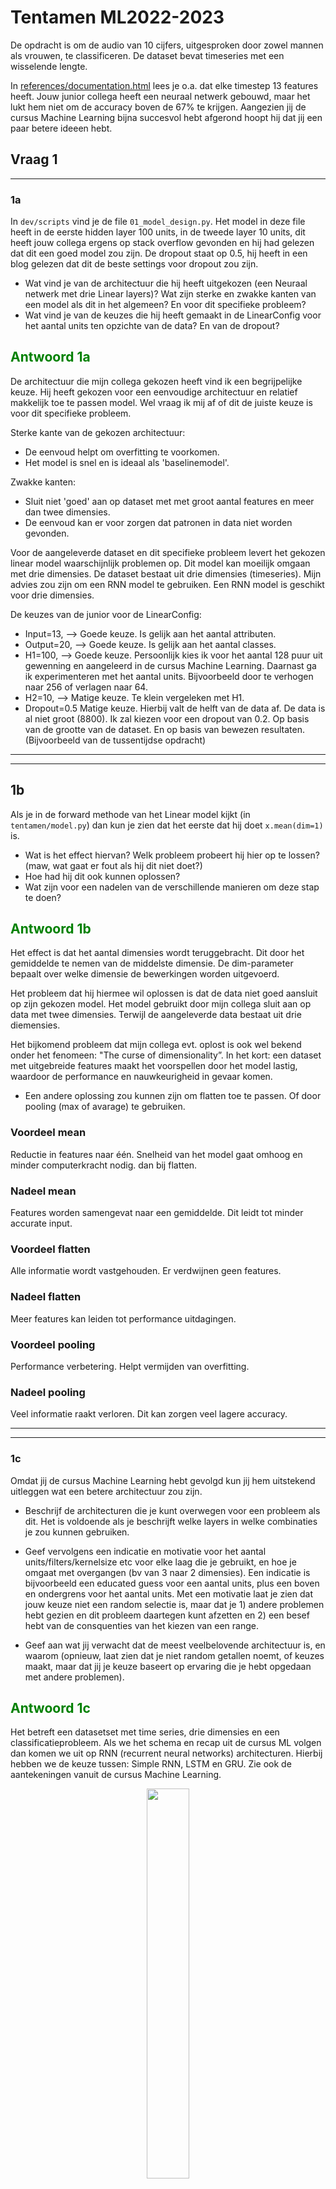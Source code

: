 # Tentamen ML2022-2023

De opdracht is om de audio van 10 cijfers, uitgesproken door zowel mannen als vrouwen, te classificeren. De dataset bevat timeseries met een wisselende lengte.

In [references/documentation.html](references/documentation.html) lees je o.a. dat elke timestep 13 features heeft.
Jouw junior collega heeft een neuraal netwerk gebouwd, maar het lukt hem niet om de accuracy boven de 67% te krijgen. Aangezien jij de cursus Machine Learning bijna succesvol hebt afgerond hoopt hij dat jij een paar betere ideeen hebt.

## Vraag 1
---
### 1a
In `dev/scripts` vind je de file `01_model_design.py`.
Het model in deze file heeft in de eerste hidden layer 100 units, in de tweede layer 10 units, dit heeft jouw collega ergens op stack overflow gevonden en hij had gelezen dat dit een goed model zou zijn.
De dropout staat op 0.5, hij heeft in een blog gelezen dat dit de beste settings voor dropout zou zijn.

- Wat vind je van de architectuur die hij heeft uitgekozen (een Neuraal netwerk met drie Linear layers)? Wat zijn sterke en zwakke kanten van een model als dit in het algemeen? En voor dit specifieke probleem?
- Wat vind je van de keuzes die hij heeft gemaakt in de LinearConfig voor het aantal units ten opzichte van de data? En van de dropout?


 ## <span style="color:Green">Antwoord 1a</span>

De architectuur die mijn collega gekozen heeft vind ik een begrijpelijke keuze. Hij heeft gekozen voor een eenvoudige architectuur en relatief makkelijk toe te passen model. Wel vraag ik mij af of dit de juiste keuze is voor dit specifieke probleem. 

Sterke kante van de gekozen architectuur: 
- De eenvoud helpt om overfitting te voorkomen.
- Het model is snel en is ideaal als 'baselinemodel'. 

Zwakke kanten: 
- Sluit niet 'goed' aan op dataset met met groot aantal features en meer dan twee dimensies.
- De eenvoud kan er voor zorgen dat patronen in data niet worden gevonden.

Voor de aangeleverde dataset en dit specifieke probleem levert het gekozen linear model waarschijnlijk problemen op. Dit model kan moeilijk omgaan met drie dimensies. De dataset bestaat uit drie dimensies (timeseries). Mijn advies zou zijn om een RNN model te gebruiken. Een RNN model is geschikt voor drie dimensies.

De keuzes van de junior voor de LinearConfig:
- Input=13, --> Goede keuze. Is gelijk aan het aantal attributen. 
- Output=20, --> Goede keuze. Is gelijk aan het aantal classes. 
- H1=100, --> Goede keuze. Persoonlijk kies ik voor het aantal 128 puur uit gewenning en aangeleerd in de cursus Machine Learning. Daarnast ga ik experimenteren met het aantal units. Bijvoorbeeld door te verhogen naar 256 of verlagen naar 64.
- H2=10, --> Matige keuze. Te klein vergeleken met H1.
- Dropout=0.5 Matige keuze. Hierbij valt de helft van de data af. De data is al niet groot (8800). Ik zal kiezen voor een dropout van 0.2. Op basis van de grootte van de dataset. En op basis van bewezen resultaten. (Bijvoorbeeld van de tussentijdse opdracht)
---

---
## 1b
Als je in de forward methode van het Linear model kijkt (in `tentamen/model.py`) dan kun je zien dat het eerste dat hij doet `x.mean(dim=1)` is. 

- Wat is het effect hiervan? Welk probleem probeert hij hier op te lossen? (maw, wat gaat er fout als hij dit niet doet?)
- Hoe had hij dit ook kunnen oplossen?
- Wat zijn voor een nadelen van de verschillende manieren om deze stap te doen?

 ## <span style="color:Green">Antwoord 1b</span>
 Het effect is dat het aantal dimensies wordt teruggebracht. Dit door het gemiddelde te nemen van de middelste dimensie. De dim-parameter bepaalt over welke dimensie de bewerkingen worden uitgevoerd.  

 Het probleem dat hij hiermee wil oplossen is dat de data niet goed aansluit op zijn gekozen model. Het model gebruikt door mijn collega sluit aan op data met twee dimensies. Terwijl de aangeleverde data bestaat uit drie diemensies.  

  Het bijkomend probleem dat mijn collega evt. oplost is ook wel bekend onder het fenomeen: "The curse of dimensionality”.  In het kort: een dataset met uitgebreide features maakt het voorspellen door het model lastig, waardoor de performance en nauwkeurigheid in gevaar komen. 

- Een andere oplossing zou kunnen zijn om flatten toe te passen. Of door pooling (max of avarage) te gebruiken.

### Voordeel mean 
Reductie in features naar één. Snelheid van het model gaat omhoog en minder computerkracht nodig. dan bij flatten.

### Nadeel mean
Features worden samengevat naar een gemiddelde. Dit leidt tot minder accurate input.

### Voordeel flatten
Alle informatie wordt vastgehouden. Er verdwijnen geen features. 
### Nadeel flatten
Meer features kan leiden tot performance uitdagingen.

### Voordeel  pooling
Performance verbetering. Helpt vermijden van overfitting.
### Nadeel pooling
Veel informatie raakt verloren. Dit kan zorgen veel lagere accuracy.

---
---
### 1c
Omdat jij de cursus Machine Learning hebt gevolgd kun jij hem uitstekend uitleggen wat een betere architectuur zou zijn.

- Beschrijf de architecturen die je kunt overwegen voor een probleem als dit. Het is voldoende als je beschrijft welke layers in welke combinaties je zou kunnen gebruiken.

- Geef vervolgens een indicatie en motivatie voor het aantal units/filters/kernelsize etc voor elke laag die je gebruikt, en hoe je omgaat met overgangen (bv van 3 naar 2 dimensies). Een indicatie is bijvoorbeeld een educated guess voor een aantal units, plus een boven en ondergrens voor het aantal units. Met een motivatie laat je zien dat jouw keuze niet een random selectie is, maar dat je 1) andere problemen hebt gezien en dit probleem daartegen kunt afzetten en 2) een besef hebt van de consquenties van het kiezen van een range.

- Geef aan wat jij verwacht dat de meest veelbelovende architectuur is, en waarom (opnieuw, laat zien dat je niet random getallen noemt, of keuzes maakt, maar dat jij je keuze baseert op ervaring die je hebt opgedaan met andere problemen).


## <span style="color:Green">Antwoord 1c</span>
Het betreft een datasetset met time series, drie dimensies en een classificatieprobleem. Als we het schema en recap uit de cursus ML volgen dan komen we uit op RNN (recurrent neural networks) architecturen. Hierbij hebben we de keuze tussen:
Simple RNN, LSTM en GRU.  Zie ook de aantekeningen vanuit de cursus Machine Learning.

<figure>
  <p align = "center">
    <img src="img/Tekening.png" style="width:40%">
    <figcaption align="center">
      <b> Fig 1.Aantekingen Recap Les 4</b>
    </figcaption>
  </p>
</figure>


De volgende architectuur zal ik overwegen:
GRU met 3 of 4 layers of een LSTM met 3 of 4 layers.

Hierbij gebruiken we de volgende layers: input - GRU - output. Of input-LSTM-output.

De volgende indicatie en motivatie voor het aantal units/filters/kernelsize:

- Input: 13 -> Gelijk gezet aan het aantal attributen
- Hidden size: 64 --> Niet te *groot* bij hogere hidden size kan de performance onder druk komen door de benodigheid van meer rekenkracht.
- Output: 20 --> Gelijk gezet aan het aantal classes.
- Loss funtie: Cross entropy loss --> past bij het probleem,
- Optimizer: Adam --> bewezen als een van de beste optimizer met lage geheugenvereisten. En wordt in het algemeen gezien als de default optimizer. Tevens heb ik hiermee goede resultaten behaald bij eerdere opdrachten (tussentijdse_opdracht).
- Aantal layers: 3 of 4 - Genoeg lagen om mee te beginnen en het model te trainen.
3 naar 2 dimensies?: Door middel van 'flatten'

Ik verwacht onderstaand architectuur als meest veelbelovende:
Een RNN en dan wel de GRU variant. We hebben 'geheugen nodig'. Geheugen is nodig vanaf 10/15 stappen. 
 GRU gebruikt minder trainingsparameters, minder geheugen en is sneller dan dan LSTM. Terwijl LSTM nauwkeuriger is op een grotere dataset. De GRU is een versimpelde versie van de LSTM. De gebruikte dataset is niet groot, relatief simper en geen lange tijdreeks, waardoor LSTM niet nodig is. Tot slot, een GRU kan goed omgaan met de volgordelijkheid in data.





---

### 1d
Implementeer jouw veelbelovende model: 

- Maak in `model.py` een nieuw nn.Module met jouw architectuur
- Maak in `settings.py` een nieuwe config voor jouw model
- Train het model met enkele educated guesses van parameters. 
- Rapporteer je bevindingen. Ga hier niet te uitgebreid hypertunen (dat is vraag 2), maar rapporteer (met een afbeelding in `antwoorden/img` die je linkt naar jouw .md antwoord) voor bijvoorbeeld drie verschillende parametersets hoe de train/test loss curve verloopt.
- reflecteer op deze eerste verkenning van je model. Wat valt op, wat vind je interessant, wat had je niet verwacht, welk inzicht neem je mee naar de hypertuning.


## <span style="color:Green">Antwoord 1d</span>
Model.py en settings.py aangepast om het GRU model te laten werken. Daarnaast gekozen om een nieuw script (01_model_GRU_design) te maken. Hierdoor kan de junior collega zijn eigen script nog teruglezen ter lering en vermaak. Verder de *Makefile* aangepast om het model te kunnen runnen met bestaande commando's.

Wat opvalt is dat bij de 3e run al een accuracy van **97%** wordt gehaald.Dit model bevat een hidden size van 256, 4 layers en een dropout van 0.2. 

Verder ben ik een klein beetje doorgeslagen met het aantal runs. Dit is vooral een leerpunt voormijzelf. Niet te lang handmatig tunen. 

De volgende resultaten zijn het opvallendste en per aantal layers gesorteerd.

4 Layers:
- Accuraatheid 0,94. input=13, output=20,
hidden_size=64, num_layers=4, dropout=0.2
- Accuraatheid 0,94. input=13, output=20,
hidden_size=128, num_layers=4, dropout=0.2
- Accuraatheid 0,97. input=13, output=20,
hidden_size=256, num_layers=4, dropout=0.2

3 Layers:
- Accuraatheid 0,96. input=13, output=20, 
hidden_size=256, num_layers=3, dropout=0.2

2 Layers: 
- Accuraatheid 0,95. input=13, output=20, 
hidden_size=128, num_layers=2, dropout=0.2

In het Tensorboard overzicht bij fig 2 valt te zien dat de runs bestaan uit 50 epochs. We zie rond 20 a 30 epochs verzadiging ontstaan. De loss (fig 3) buigt hierbij liicht omhoog en de accuracy neemt niet meer toe of daalt. Ook valt op dat de learningrate in sommige gevallen stijl daalt. Dit komt door de instelling patience die op 10 epochs is gezet door de junior collega. Na 10 epoch zonder leren wordt de learningrate gewijzigd. Hierbij is het goed om te kijken naar het verschil tussen de train en testset. Er is een duidelijk verschil in de loss lijn te zien. Dit is o.a. te verklaren doordat de testset werkt met 'ongeziene' data.

<figure>
  <p align = "center">
    <img src="img/Learningrate_Acc.png" style="width:100%">
    <figcaption align="center">
      <b> Fig 2.Learningrate en accuracy Tensorboard</b>
    </figcaption>
  </p>
</figure>
  

<figure>
  <p align = "center">
    <img src="img/Loss.png" style="width:75%">
    <figcaption align="center">
      <b> Fig 3.Loss Test</b>
    </figcaption>
  </p>
</figure>

<figure>
  <p align = "center">
    <img src="img/LossTrain.png" style="width:75%">
    <figcaption align="center">
      <b> Fig 4.Loss Train</b>
    </figcaption>
  </p>
</figure>

---
---
## Vraag 2
Een andere collega heeft alvast een hypertuning opgezet in `dev/scripts/02_tune.py`.

### 2a
Implementeer de hypertuning voor jouw architectuur:
- zorg dat je model geschikt is voor hypertuning
- je mag je model nog wat aanpassen, als vraag 1d daar aanleiding toe geeft. Als je in 1d een ander model gebruikt dan hier, geef je model dan een andere naam zodat ik ze naast elkaar kan zien.
- Stel dat je
- voeg jouw model in op de juiste plek in de `tune.py` file.
- maak een zoekruimte aan met behulp van pydantic (naar het voorbeeld van LinearSearchSpace), maar pas het aan voor jouw model.
- Licht je keuzes toe: wat hypertune je, en wat niet? Waarom? En in welke ranges zoek je, en waarom? Zie ook de [docs van ray over search space](https://docs.ray.io/en/latest/tune/api_docs/search_space.html#tune-sample-docs) en voor [rondom search algoritmes](https://docs.ray.io/en/latest/tune/api_docs/suggestion.html#bohb-tune-search-bohb-tunebohb) voor meer opties en voorbeelden.

## <span style="color:Green">Antwoord 2a</span>
02_tune.py en settings.py (onder scripts) aangepast voor het GRU model.

Settings:<br>
Class GRUmodelConfig(BaseSearchSpace):<br>
    hidden_size: int <br>
    num_layers: int <br>
    dropout: float <br>

Class GRUmodelSearchSpace(BaseSearchSpace):<br>
    hidden_size: Union[int, SAMPLE_INT] = tune.randint(128, 256)<br>
    num_layers: Union[int, SAMPLE_INT] = tune.randint(2, 6)<br>
    dropout: Union[float, SAMPLE_FLOAT] = tune.uniform(0.0, 0.5)<br>
    batchsize: Union[int, SAMPLE_INT] = tune.randint(32, 256)<br>
    
---
### 2b
- Analyseer de resultaten van jouw hypertuning; visualiseer de parameters van jouw hypertuning en sla het resultaat van die visualisatie op in `reports/img`. Suggesties: `parallel_coordinates` kan handig zijn, maar een goed gekozen histogram of scatterplot met goede kleuren is in sommige situaties duidelijker! Denk aan x en y labels, een titel en units voor de assen.
- reflecteer op de hypertuning. Wat werkt wel, wat werkt niet, wat vind je verrassend, wat zijn trade-offs die je ziet in de hypertuning, wat zijn afwegingen bij het kiezen van een uiteindelijke hyperparametersetting.

Importeer de afbeeldingen in jouw antwoorden, reflecteer op je experiment, en geef een interpretatie en toelichting op wat je ziet.

Run 1:
class GRUmodelSearchSpace(BaseSearchSpace):  
    hidden_size: Union[int, SAMPLE_INT] = tune.randint(64, 256)
    num_layers: Union[int, SAMPLE_INT] = tune.randint(2, 6)
    dropout: Union[float, SAMPLE_FLOAT] = tune.uniform(0.1, 0.3)
    batchsize: Union[int, SAMPLE_INT] = tune.randint(50, 250)

Run 2:
class GRUmodelSearchSpace(BaseSearchSpace):  
    hidden_size: Union[int, SAMPLE_INT] = tune.randint(128, 256)
    num_layers: Union[int, SAMPLE_INT] = tune.randint(2, 4)
    dropout: Union[float, SAMPLE_FLOAT] = tune.uniform(0.1, 0.3)
    batchsize: Union[int, SAMPLE_INT] = tune.randint(32, 250)


   Het verraste mij bij de 2e run dat de resultaten met 2 en 3 layers een hogere accuraaatheid zouden hebben dan met 4 layers. Wat daarbij wel gezegd moet worden is dat een model met 4 layers nog niet uitgeleerd leek te zijn en 3 layers al wel bij 10. Aangezien bij 3 de loss al omhoog begon te buigen en de accuracy niet meer steeg of juist afnam. Wat bleek tot mijn verbazing. Bij de 2e run was de 4e layer niet meegenomen. Door instelling: tune.randint(2, 4) Zoals te zien valt in fig. 5. (Op de X as het aantal Epochs).

   <figure>
  <p align = "center">
    <img src="img/Hypertune_2.png" style="width:100%">
    <figcaption align="center">
      <b> Fig 5.`overzicht run2'</b>
    </figcaption>
  </p>
</figure>
  
  De hidden size zit zoals verwacht boven de 200 en richting de 256 zoals bij vraag 1 naar boven is gekomen. Tussen de layers zat een groot verschil qua ideale instelling voor de batchsize en dropout. Zie de `parallel_coordinates` figuur 3 en 4 hieronder. 

<figure>
  <p align = "center">
    <img src="img/ray1.png" style="width:100%">
    <figcaption align="center">
      <b> Fig 5.`parallel_coordinates run1'</b>
    </figcaption>
  </p>
</figure>

<figure>
  <p align = "center">
    <img src="img/ray2.png" style="width:100%">
    <figcaption align="center">
      <b> Fig 6.`parallel_coordinates run2'</b>
    </figcaption>
  </p>
</figure>

Om de verschillen verder uit te splitsen ben ik o.a. gaan draaien met meer Epochs.
Bij run 5 30 Epochs en de volgende variabelen:
class GRUmodelSearchSpace(BaseSearchSpace):
    hidden_size: Union[int, SAMPLE_INT] = tune.randint(128, 256)
    num_layers: Union[int, SAMPLE_INT] = tune.randint(2, 5)
    dropout: Union[float, SAMPLE_FLOAT] = tune.uniform(0.15, 0.2)
    batchsize: Union[int, SAMPLE_INT] = tune.randint(50, 200)

Hierbij zie je duidelijk een verschil ontstaan en valt de variant met 2 layers weg ten opzichte van 3 layers als we naar Accuracy kijken. Opvallend vind ik nog steeds dat 3 layers beter presteert dan de variant met 4 layers. Mooi om te zien is dat de dropout en batsize meer is gegroepeerd.

<figure>
  <p align = "center">
    <img src="img/ray5.png" style="width:100%">
    <figcaption align="center">
      <b> Fig 7.`parallel_coordinates run5'</b>
    </figcaption>
  </p>
</figure>


Om het een en ander uit te sluiten draai ik nog een laatste run met 55 epochs:
class GRUmodelSearchSpace(BaseSearchSpace):
hidden_size: Union[int, SAMPLE_INT] = tune.randint(128, 256) <br>
num_layers: Union[int, SAMPLE_INT] = tune.randint(2, 5) <br>
dropout: Union[float, SAMPLE_FLOAT] = tune.uniform(0.15, 0.3) <br> 
batchsize: Union[int, SAMPLE_INT] = tune.randint(150, 200) <br>

Deze run bevestigt nogmaals dat de 3 layers en relatief hoge hidden size de juiste settings zijn. Zie ook fig 8. De groene lijn bevat de beste accuraatheid.

<figure>
  <p align = "center">
    <img src="img/55 epoch.png" style="width:100%">
    <figcaption align="center">
      <b> Fig 8.`parallel_coordinates 55 epoch'</b>
    </figcaption>
  </p>
</figure>

---

### 2c
- Zorg dat jouw prijswinnende settings in een config komen te staan in `settings.py`, en train daarmee een model met een optimaal aantal epochs, daarvoor kun je `01_model_design.py` kopieren en hernoemen naar `2c_model_design.py`.

## <span style="color:Green">Antwoord 2c</span>
Tot slot heb ik de prijswinnende setting gedraaid:<br>
input=13 <br> output=20<br> hidden_size=248 <br> num_layers=3 <br> dropout=0.159 <br> batchsize=122 <br> learning rate= 1e -3 <br> epochs=25

Met deze setting is een accuracy behaald van boven de 96%.<b>

<figure>
  <p align = "center">
    <img src="img/Final.png" style="width:40%">
    <figcaption align="center">
      <b> Fig 9 Resultaat prijswinnend model.'</b>
    </figcaption>
  </p>
</figure>




---
---

## Vraag 3
### 3a
- fork deze repository.
- Zorg voor nette code. Als je nu `make format && make lint` runt, zie je dat alles ok is. Hoewel het in sommige gevallen prima is om een ignore toe te voegen, is de bedoeling dat je zorgt dat je code zoveel als mogelijk de richtlijnen volgt van de linters.
- We werken sinds 22 november met git, en ik heb een `git crash coruse.pdf` gedeeld in les 2. Laat zien dat je in git kunt werken, door een git repo aan te maken en jouw code daarheen te pushen. Volg de vuistregel dat je 1) vaak (ruwweg elke dertig minuten aan code) commits doet 2) kleine, logische chunks van code/files samenvoegt in een commit 3) geef duidelijke beschrijvende namen voor je commit messages
- Zorg voor duidelijke illustraties; voeg labels in voor x en y as, zorg voor eenheden op de assen, een titel, en als dat niet gaat (bv omdat het uit tensorboard komt) zorg dan voor een duidelijke caption van de afbeelding waar dat wel wordt uitgelegd.
- Laat zien dat je je vragen kort en bondig kunt beantwoorden. De antwoordstrategie "ik schiet met hagel en hoop dat het goede antwoord ertussen zit" levert minder punten op dan een kort antwoord waar je de essentie weet te vangen. 
- nodig mij uit (github handle: raoulg) voor je repository. 
